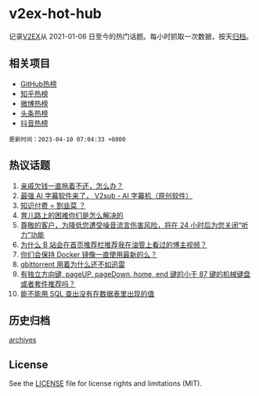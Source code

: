 # v2ex-hot-hub

 记录[V2EX](https://www.v2ex.com/)从 2021-01-06 日至今的热门话题。每小时抓取一次数据，按天[归档](archives)。
 
 ## 相关项目

- [GitHub热榜](https://github.com/snaildev/github-hot-hub)
- [知乎热榜](https://github.com/snaildev/zhihu-hot-hub)
- [微博热榜](https://github.com/snaildev/weibo-hot-hub)
- [头条热榜](https://github.com/snaildev/toutiao-hot-hub)
- [抖音热榜](https://github.com/snaildev/douyin-hot-hub)


 `更新时间：2023-04-10 07:04:33 +0800`

## 热议话题

1. [亲戚欠钱一直拖着不还，怎么办？](https://www.v2ex.com/t/931022)
1. [最强 AI 字幕软件来了， V2sub - AI 字幕机（原创软件）](https://www.v2ex.com/t/930940)
1. [知识付费 = 割韭菜 ？](https://www.v2ex.com/t/930987)
1. [育儿路上的困难你们是怎么解决的](https://www.v2ex.com/t/930980)
1. [尊敬的客户，为降低您遭受噪音流言伤害风险，将在 24 小时后为您关闭“听力”功能](https://www.v2ex.com/t/930926)
1. [为什么 B 站会在首页推荐栏推荐我在油管上看过的博主视频？](https://www.v2ex.com/t/931002)
1. [你们会保持 Docker 镜像一直使用最新的么？](https://www.v2ex.com/t/930997)
1. [qbittorrent 用着为什么还不如迅雷](https://www.v2ex.com/t/931044)
1. [有独立方向键, pageUP, pageDown, home, end 键的小于 87 键的机械键盘或者套件推荐吗？](https://www.v2ex.com/t/930925)
1. [能不能用 SQL 查出没有在数据表里出现的值](https://www.v2ex.com/t/930970)

## 历史归档

[archives](archives)

## License

See the [LICENSE](LICENSE) file for license rights and limitations (MIT).
